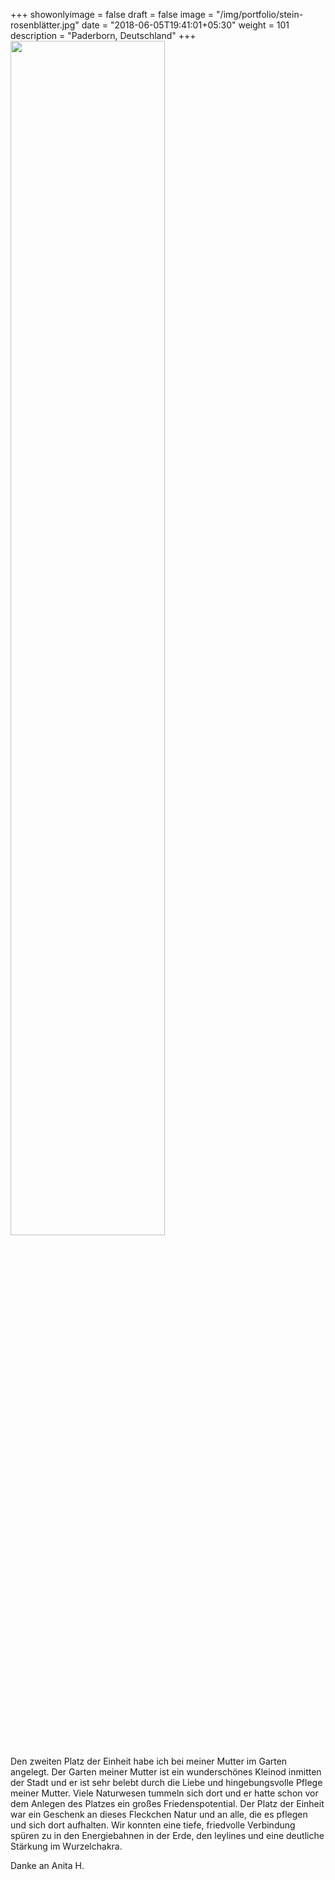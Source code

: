 +++
showonlyimage = false
draft = false
image = "/img/portfolio/stein-rosenblätter.jpg"
date = "2018-06-05T19:41:01+05:30"
weight = 101
description = "Paderborn, Deutschland"
+++
<img src="/img/portfolio/stein-rosenblätter.jpg" width=70% id="bildImText"/>

Den zweiten Platz der Einheit habe ich bei meiner Mutter im Garten angelegt. Der Garten meiner Mutter ist ein wunderschönes Kleinod inmitten der Stadt und er ist sehr belebt durch die Liebe und hingebungsvolle Pflege meiner Mutter. Viele Naturwesen tummeln sich dort und er hatte schon vor dem Anlegen des Platzes ein großes Friedenspotential. Der Platz der Einheit war ein Geschenk an dieses Fleckchen Natur und an alle, die es pflegen und sich dort aufhalten. Wir konnten eine tiefe, friedvolle Verbindung spüren zu in den Energiebahnen in der Erde, den leylines und eine deutliche Stärkung im Wurzelchakra.

Danke an Anita H.
